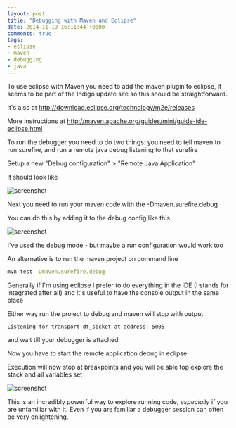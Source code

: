 ```yaml
---
layout: post
title: "Debugging with Maven and Eclipse"
date: 2014-11-19 16:11:44 +0000
comments: true
tags: 
- eclipse
- maven
- debugging
- java
---
```


To use eclipse with Maven you need to add the maven plugin to eclipse, it seems to be part of the Indigo update site so this should be straightforward.

It's also at http://download.eclipse.org/technology/m2e/releases

More instructions at http://maven.apache.org/guides/mini/guide-ide-eclipse.html

To run the debugger you need to do two things: you need to tell maven to run surefire, and run a remote java debug listening to that surefire

<!--more-->

Setup a new "Debug configuration" > "Remote Java Application"

It should look like 
 
![screenshot](/images/eclipse/maven/surefire.png)

Next you need to run your maven code with the -Dmaven.surefire.debug

You can do this by adding it to the debug config like this

![screenshot](/images/eclipse/maven/main-project.png)

I've used the debug mode - but maybe a run configuration would work too

An alternative is to run the maven project on command line 

```bash
mvn test -Dmaven.surefire.debug
```

Generally if I'm using eclipse I prefer to do everything in the IDE (I stands for integrated after all) and it's useful to have the console output in the same place

Either way run the project to debug and maven will stop with output 

```
Listening for transport dt_socket at address: 5005
```

and wait till your debugger is attached

Now you have to start the remote application debug in eclipse

Execution will now stop at breakpoints and you will be able top explore the stack and all variables set


![screenshot](/images/eclipse/maven/debug.png)

This is an incredibly powerful way to explore running code, *especially* if you are unfamiliar with it. Even if you are familiar a debugger session can often be very enlightening.
 
